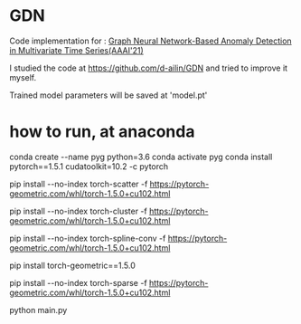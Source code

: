 # GDN

Code implementation for : [Graph Neural Network-Based Anomaly Detection in Multivariate Time Series(AAAI'21)](https://arxiv.org/pdf/2106.06947.pdf)

I studied the code at https://github.com/d-ailin/GDN and tried to improve it myself.

Trained model parameters will be saved at 'model.pt'

# how to run, at anaconda

conda create --name pyg python=3.6
conda activate pyg
conda install pytorch==1.5.1 cudatoolkit=10.2 -c pytorch

pip install --no-index torch-scatter -f https://pytorch-geometric.com/whl/torch-1.5.0+cu102.html

pip install --no-index torch-cluster -f https://pytorch-geometric.com/whl/torch-1.5.0+cu102.html

pip install --no-index torch-spline-conv -f https://pytorch-geometric.com/whl/torch-1.5.0+cu102.html

pip install torch-geometric==1.5.0

pip install --no-index torch-sparse -f https://pytorch-geometric.com/whl/torch-1.5.0+cu102.html


python main.py


